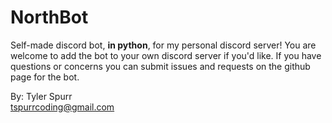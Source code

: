 # NorthBot
Self-made discord bot, **in python**, for my personal discord server! 
You are welcome to add the bot to your own discord server if you'd like. 
If you have questions or concerns you can submit issues and requests on the github page for the bot.

By: Tyler Spurr   
<tspurrcoding@gmail.com>
